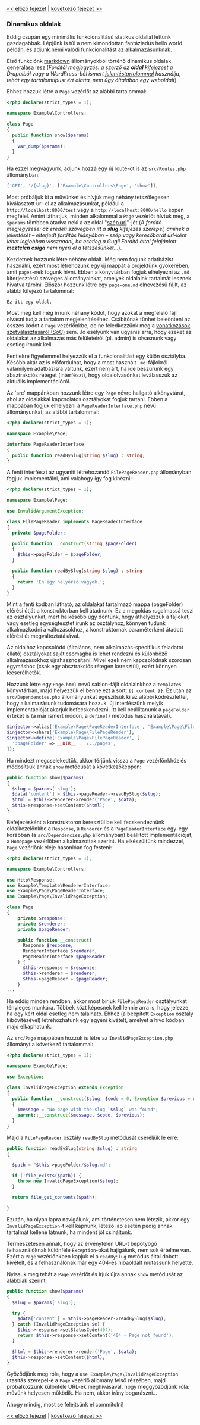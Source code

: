 [<< előző fejezet](09-templating.md) | [következő fejezet >>](11-page-menu.md)

### Dinamikus oldalak

Eddig csupán egy minimális funkcionalitású statikus oldallal lettünk gazdagabbak. Lépjünk is túl a nem kimondottan fantáziadús hello world példán, és adjunk némi valódi funkcionalitást az alkalmazásunknak.

Első funkciónk [markdown](https://szit.hu/doku.php?id=oktatas:web:markdown) állományokból történő dinamikus oldalak generálása lesz (*Fordítói megjegyzés: a szerző az **oldal** kifejezést a Drupalból vagy a WordPress-ből ismert [jelentéstartalommal](http://wphu.org/konyv/2-2-oldalak/) használja, tehát egy tartalomtípust ért alatta, nem úgy általában egy weboldalt*).

Ehhez hozzuk létre a `Page` vezérlőt az alábbi tartalommal:

```php
<?php declare(strict_types = 1);

namespace Example\Controllers;

class Page
{
  public function show($params)
  {
    var_dump($params);
  }
}
```
Ha ezzel megvagyunk, adjunk hozzá egy új route-ot is az `src/Routes.php` állományban:

```php
['GET', '/{slug}', ['Example\Controllers\Page', 'show']],
```

Most próbáljuk ki a művünket és hívjuk meg néhány tetszőlegesen kiválasztott url-el az alkalmazásunkat, például a `http://localhost:8000/test` vagy a `http://localhost:8000/hello` éppen megfelel. Amint láthatjuk, minden alkalommal a `Page` vezérlőt hívtuk meg, a `$params` tömbben átadva neki a az oldal "[szép url](http://webmestertanfolyam.hu/webmester-blog/szep-url-generalas)"-jét (*A fordító megjegyzése: az eredeti szövegben itt a **slug** kifejezés szerepel, aminek a jelentését – elterjedt fordítás hiányában – szép vagy keresőbarát url-ként lehet legjobban visszaadni, ha esetleg a Gugli Fordító által felajánlott **meztelen csiga** nem nyeri el a tetszésünket...*).

Kezdetnek hozzunk létre néhány oldalt. Még nem fogunk adatbázist használni, ezért most létrehozunk egy új mappát a projektünk gyökerében, amit `pages`-nek fogunk hívni. Ebben a könyvtárban fogjuk elhelyezni az `.md` kiterjesztésű szöveges állományainkat, amelyek oldalaink tartalmát lesznek hivatva tárolni. Először hozzunk létre egy `page-one.md` elnevezésű fájlt, az alábbi kifejező tartalommal:

```
Ez itt egy oldal.
```

Most meg kell még írnunk néhány kódot, hogy azokat a megfelelő fájl olvasni tudja a tartalom megjelenítéséhez. Csábítónak tűnhet beleönteni az összes kódot a `Page` vezérlőnkbe, de ne feledkezzünk meg a [vonatkozások szétválasztásáról (SoC)](http://www.clean-code-developer.hu/separation-of-concerns-soc/) sem. Jó esélyünk van ugyanis arra, hogy ezeket az oldalakat az alkalmazás más felületeiről (pl. admin) is olvasnunk vagy esetleg írnunk kell.

Fentiekre figyelemmel helyezzük el a funkcionalitást egy külön osztályba. Később akár az is előfordulhat, hogy a most használt `.md`-fájlokról valamilyen adatbázisra váltunk, ezért nem árt, ha ide beszúrunk egy absztrakciós réteget (interfészt), hogy oldalolvasónkat leválasszuk az aktuális implementációról.

Az 'src' mappánkban hozzunk létre egy `Page` névre hallgató alkönyvtárat, ahol az oldalakkal kapcsolatos osztályokat fogjuk tartani. Ebben a mappában fogjuk elhelyezni a `PageReaderInterface.php` nevű állományunkat, az alábbi tartalommal:

```php
<?php declare(strict_types = 1);

namespace Example\Page;

interface PageReaderInterface
{
  public function readBySlug(string $slug) : string;
}
```

A fenti interfészt az ugyanitt létrehozandó `FilePageReader.php` állományban fogjuk implementálni, ami valahogy így fog kinézni:

```php
<?php declare(strict_types = 1);

namespace Example\Page;

use InvalidArgumentException;

class FilePageReader implements PageReaderInterface
{
  private $pageFolder;

  public function __construct(string $pageFolder)
  {
    $this->pageFolder = $pageFolder;
  }

  public function readBySlug(string $slug) : string
  {
    return 'Én egy helyőrző vagyok.';
  }
}
```

Mint a fenti kódban látható, az oldalakat tartalmazó mappa (pageFolder) elérési útját a konstruktorban kell átadnunk. Ez a megoldás rugalmassá teszi az osztályunkat, mert ha később úgy döntünk, hogy áthelyezzük a fájlokat, vagy esetleg egységtesztet írunk az osztályhoz, könnyen tudunk alkalmazkodni a változásokhoz, a konstruktornak paraméterként átadott elérési út megváltoztatásával.

Az oldalhoz kapcsolódó (általános, nem alkalmazás-specifikus feladatot ellátó) osztályokat saját csomagba is lehet rendezni és különböző alkalmazásokhoz újrahasznosítani. Mivel ezek nem kapcsolódnak szorosan egymáshoz (csak egy absztrakciós rétegen keresztül), ezért könnyen lecserélhetők.

Hozzunk létre egy `Page.html` nevű sablon-fájlt oldalainkhoz a `templates` könyvtárban, majd helyezzük el benne ezt a sort: `{{ content }}`. Ez után az `src/Dependencies.php` állományunkat egészítsük ki az alábbi kódrészlettel, hogy alkalmazásunk tudomására hozzuk, új interfészünk melyik implementációját akarjuk befecskendezni. Itt kell beállítanunk a `pageFolder` értékét is (a már ismert módon, a `define()` metódus használatával).

```php
$injector->alias('Example\Page\PageReaderInterface', 'Example\Page\FilePageReader');
$injector->share('Example\Page\FilePageReader');
$injector->define('Example\Page\FilePageReader', [
  ':pageFolder' => __DIR__ . '/../pages',
]);
```

Ha mindezt megcselekedtük, akkor térjünk vissza a `Page` vezérlőnkhöz és módosítsuk annak `show` metódusát a következőképpen:

```php
public function show($params)
{
  $slug = $params['slug'];
  $data['content'] = $this->pageReader->readBySlug($slug);
  $html = $this->renderer->render('Page', $data);
  $this->response->setContent($html);
}
```

Befejezésként a konstruktoron keresztül be kell fecskendeznünk oldalkezelőnkbe a `Response`, a `Renderer` és a `PageReaderInterface` egy-egy korábban (a `src/Dependencies.php` állományban) beállított implementációját, a `Homepage` vezérlőben alkalmazottak szerint. Ha elkészültünk mindezzel, `Page` vezérlőnk eleje hasonlóan fog festeni:

```php
<?php declare(strict_types = 1);

namespace Example\Controllers;

use Http\Response;
use Example\Template\RendererInterface;
use Example\Page\PageReaderInterface;
use Example\Page\InvalidPageException;

class Page
{
    private $response;
    private $renderer;
    private $pageReader;

    public function __construct(
      Response $response,
      RendererInterface $renderer,
      PageReaderInterface $pageReader
    ) {
      $this->response = $response;
      $this->renderer = $renderer;
      $this->pageReader = $pageReader;
    }
...
```

Ha eddig minden rendben, akkor most bírjuk `FilePageReader` osztályunkat tényleges munkára. Többek közt képesnek kell lennie arra is, hogy jelezze, ha egy kért oldal esetleg nem található. Ehhez (a beépített `Exception` osztály kibővítésével) létrehozhatunk egy egyéni kivételt, amelyet a hívó kódban majd elkaphatunk.

Az `src/Page` mappában hozzuk is létre az `InvalidPageException.php` állományt a következő tartalommal:

```php
<?php declare(strict_types = 1);

namespace Example\Page;

use Exception;

class InvalidPageException extends Exception
{
  public function __construct($slug, $code = 0, Exception $previous = null)
  {
    $message = "No page with the slug `$slug` was found";
    parent::__construct($message, $code, $previous);
  }
}
```

Majd a `FilePageReader` osztály `readBySlug` metódusát cseréljük le erre:

```php
public function readBySlug(string $slug) : string
{

  $path = "$this->pageFolder/$slug.md";

  if (!file_exists($path)) {
    throw new InvalidPageException($slug);
  }

  return file_get_contents($path);

}
```

Ezután, ha olyan lapra navigálunk, ami történetesen nem létezik, akkor egy `InvalidPageException`-t kell kapnunk, létező lap esetén pedig annak tartalmát kellene látnunk, ha mindent jól csináltunk.

Természetesen annak, hogy az érvénytelen URL-t bepötyögő felhasználóknak különféle `Exception`-okat hajigálunk, nem sok értelme van. Ezért a `Page` vezérlőnkben kapjuk el a `readBySlug` metódus által dobott kivételt, és a felhasználónak már egy 404-es hibaoldalt mutassunk helyette.

Nyissuk meg tehát a `Page` vezérlőt és írjuk újra annak `show` metódusát az alábbiak szerint:

```php
public function show($params)
{
  $slug = $params['slug'];

  try {
    $data['content'] = $this->pageReader->readBySlug($slug);
  } catch (InvalidPageException $e) {
    $this->response->setStatusCode(404);
    return $this->response->setContent('404 - Page not found');
  }

  $html = $this->renderer->render('Page', $data);
  $this->response->setContent($html);
}
```

Győződjünk meg róla, hogy a `use Example\Page\InvalidPageException` utasítás szerepel-e a `Page` vezérlő állomány felső részében, majd próbálkozzunk különféle URL-ek meghívásával, hogy meggyőződjünk róla: művünk helyesen működik. Ha nem, akkor irány bogarászni...

Ahogy mindig, most se felejtsünk el commitolni!

[<< előző fejezet](09-templating.md) | [következő fejezet >>](11-page-menu.md)
